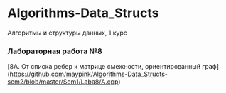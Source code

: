# Algorithms-Data_Structs
Алгоритмы и структуры данных, 1 курс 

### Лабораторная работа №8

[8A. От списка ребер к матрице смежности, ориентированный граф] (https://github.com/maypink/Algorithms-Data_Structs-sem2/blob/master/Sem1/Laba8/A.cpp)
